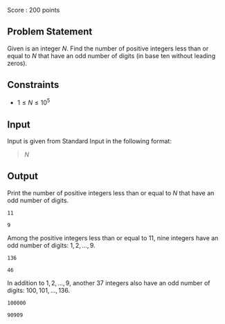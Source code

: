 Score : $200$ points

## Problem Statement

Given is an integer $N$. Find the number of positive integers less than or equal to $N$ that have an odd number of digits (in base ten without leading zeros).

## Constraints

- $1 \leq N \leq 10^5$

## Input

Input is given from Standard Input in the following format:

> $N$

## Output

Print the number of positive integers less than or equal to $N$ that have an odd number of digits.

```input1
11
```

```output1
9
```

Among the positive integers less than or equal to $11$, nine integers have an odd number of digits: $1, 2, \ldots, 9$.

```input2
136
```

```output2
46
```

In addition to $1, 2, \ldots, 9$, another $37$ integers also have an odd number of digits: $100, 101, \ldots, 136$.

```input3
100000
```

```output3
90909
```
